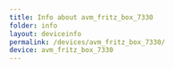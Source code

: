 ```yaml
---
title: Info about avm_fritz_box_7330
folder: info
layout: deviceinfo
permalink: /devices/avm_fritz_box_7330/
device: avm_fritz_box_7330
---
```

